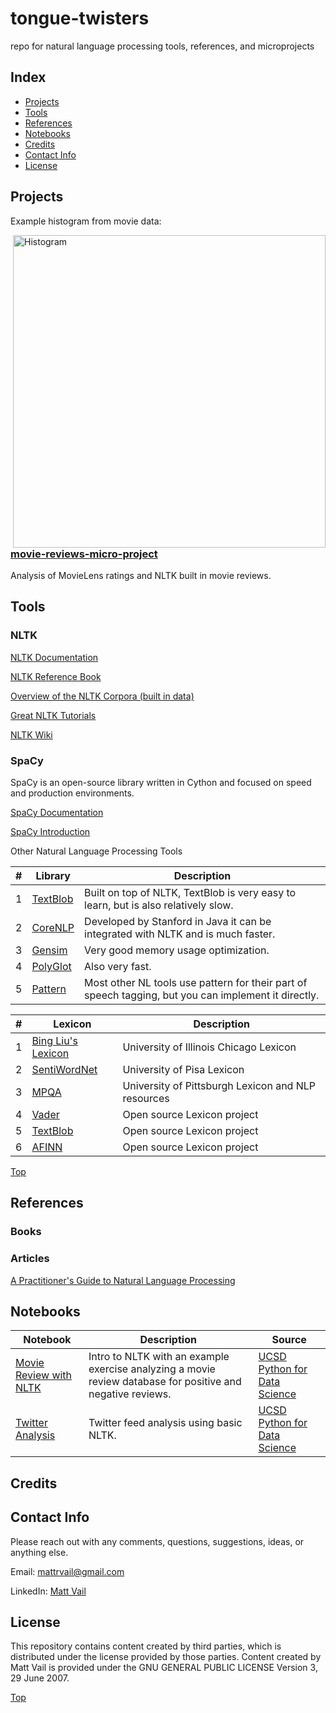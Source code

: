 # tongue-twisters
repo for natural language processing tools, references, and microprojects

## Index
* [Projects](#projects)
* [Tools](#tools)
* [References](#references)
* [Notebooks](#Notebooks)
* [Credits](#Credits)
* [Contact Info](#contact-info)
* [License](#License)

## Projects

Example histogram from movie data:
<p align="left">
  <img src="https://github.com/polymathnexus5/tongue-twisters/blob/master/movies/ratings_histogram.png" alt="Histogram" height="500" width="500" style="float:right">
</p>

### [movie-reviews-micro-project](https://github.com/polymathnexus5/tongue-twisters/blob/master/movies/)
Analysis of MovieLens ratings and NLTK built in movie reviews.

## Tools

### NLTK

[NLTK Documentation](https://www.nltk.org/)

[NLTK Reference Book](https://www.nltk.org/book/)

[Overview of the NLTK Corpora (built in data)](https://www.nltk.org/book/ch02.html)

[Great NLTK Tutorials](https://pythonprogramming.net/nltk-corpus-corpora-tutorial/)

[NLTK Wiki](https://github.com/nltk/nltk/wiki)

### SpaCy

SpaCy is an open-source library written in Cython and focused on speed and production environments.

[SpaCy Documentation](https://spacy.io/)

[SpaCy Introduction](https://spacy.io/usage/spacy-101)

Other Natural Language Processing Tools

| # | Library | Description |
|---|--------------------------------------------------------------------------------------------------------------|-------------------------------------------------------------------------------------------------------------------------------------------------------------------|
| 1 | [TextBlob](https://textblob.readthedocs.io/en/dev/)| Built on top of NLTK, TextBlob is very easy to learn, but is also relatively slow. |
| 2 | [CoreNLP](https://stanfordnlp.github.io/CoreNLP/)| Developed by Stanford in Java it can be integrated with NLTK and is much faster. |
| 3 | [Gensim](https://github.com/RaRe-Technologies/gensim)| Very good memory usage optimization. |
| 4 | [PolyGlot](https://polyglot.readthedocs.io/en/latest/index.html)| Also very fast. |
| 5 | [Pattern](https://www.clips.uantwerpen.be/pages/pattern-en)| Most other NL tools use pattern for their part of speech tagging, but you can implement it directly. |

| # | Lexicon | Description |
|---|--------------------------------------------------------------------------------------------------------------|-------------------------------------------------------------------------------------------------------------------------------------------------------------------|
| 1 | [Bing Liu's Lexicon](https://www.cs.uic.edu/~liub/FBS/sentiment-analysis.html)| University of Illinois Chicago Lexicon |
| 2 | [SentiWordNet](https://sentiwordnet.isti.cnr.it/)| University of Pisa Lexicon |
| 3 | [MPQA](http://mpqa.cs.pitt.edu/lexicons/subj_lexicon/)| University of Pittsburgh Lexicon and NLP resources |
| 4 | [Vader](https://github.com/cjhutto/vaderSentiment)| Open source Lexicon project |
| 5 | [TextBlob](https://github.com/sloria/TextBlob/blob/eb08c120d364e908646731d60b4e4c6c1712ff63/textblob/en/en-sentiment.xml)| Open source Lexicon project |
| 6 | [AFINN](https://github.com/fnielsen/afinn)| Open source Lexicon project |

[Top](#tongue-twisters)

## References

### Books


### Articles
[A Practitioner's Guide to Natural Language Processing](https://towardsdatascience.com/a-practitioners-guide-to-natural-language-processing-part-i-processing-understanding-text-9f4abfd13e72)

## Notebooks

| Notebook | Description | Source |
|--------------------------------------------------------------------------------------------------------------|-------------------------------------------------------------------------------------------------------------------------------------------------------------------|--------------------------------------------------------------------------------------------------------------|
| [Movie Review with NLTK](https://github.com/polymathnexus5/tongue-twisters/blob/master/Notebooks/Movie%20Review%20with%20NLTK.ipynb)| Intro to NLTK with an example exercise analyzing a movie review database for positive and negative reviews. | [UCSD Python for Data Science](https://courses.edx.org/courses/course-v1:UCSanDiegoX+DSE200x+1T2018/course/) |
| [Twitter Analysis](https://github.com/polymathnexus5/tongue-twisters/blob/master/Notebooks/Twitter%20Analysis.ipynb)| Twitter feed analysis using basic NLTK. | [UCSD Python for Data Science](https://courses.edx.org/courses/course-v1:UCSanDiegoX+DSE200x+1T2018/course/) |

## Credits

## Contact Info
Please reach out with any comments, questions, suggestions, ideas, or anything else.

Email: mattrvail@gmail.com

LinkedIn: [Matt Vail](https://www.linkedin.com/in/mattvail/)

## License
This repository contains content created by third parties, which is distributed under the license provided by those parties. Content created by Matt Vail is provided under the GNU GENERAL PUBLIC LICENSE Version 3, 29 June 2007.

[Top](#tongue-twisters)

